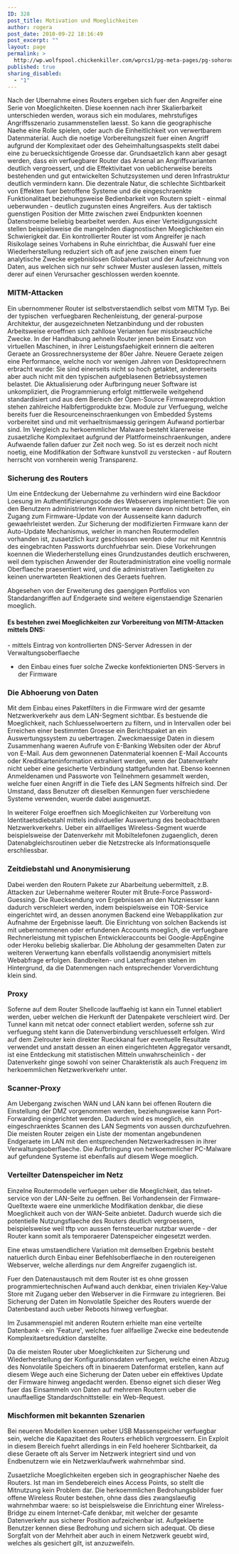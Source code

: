 ```yaml
---
ID: 328
post_title: Motivation und Moeglichkeiten
author: rogera
post_date: 2010-09-22 18:16:49
post_excerpt: ""
layout: page
permalink: >
  http://wp.wolfspool.chickenkiller.com/wprcs1/pg-meta-pages/pg-sohorouter/motivation-und-moeglichkeiten/
published: true
sharing_disabled:
  - "1"
---
```

Nach der Ubernahme eines Routers ergeben sich fuer den Angreifer eine Serie von Moeglichkeiten. Diese koennen nach ihrer Skalierbarkeit unterschieden werden, woraus sich ein modulares, mehrstufiges Angriffsszenario zusammenstellen laesst. So kann die geographische Naehe eine Rolle spielen, oder auch die Einheitlichkeit von verwertbarem Datenmaterial. Auch die noetige Vorbereitungszeit fuer einen Angriff aufgrund der Komplexitaet oder des Geheimhaltungsaspekts stellt dabei eine zu beruecksichtigende Groesse dar. Grundsaetzlich kann aber gesagt werden, dass ein verfuegbarer Router das Arsenal an Angriffsvarianten deutlich vergroessert, und die Effektivitaet von ueblicherweise bereits bestehenden und gut entwickelten Schutzsystemen und deren Infrastruktur deutlich vermindern kann. Die dezentrale Natur, die schlechte Sichtbarkeit von Effekten fuer betroffene Systeme und die eingeschraenkte Funktionalitaet beziehungsweise Bedienbarkeit von Routern spielt - einmal ueberwunden - deutlich zugunsten eines Angreifers. Aus der taktisch guenstigen Position der Mitte zwischen zwei Endpunkten koennen Datenstroeme beliebig bearbeitet werden. Aus einer Verteidigungssicht stellen beispielsweise die mangelnden diagnostischen Moeglichkeiten ein Schwierigkeit dar. Ein kontrollierter Router ist vom Angreifer je nach Risikolage seines Vorhabens in Ruhe einrichtbar, die Auswahl fuer eine Wiederherstellung reduziert sich oft auf jene zwischen einem fuer analytische Zwecke ergebnislosen Globalverlust und der Aufzeichnung von Daten, aus welchen sich nur sehr schwer Muster auslesen lassen, mittels derer auf einen Verursacher geschlossen werden koennte.
<h3>MITM-Attacken</h3>
Ein ubernommener Router ist selbstverstaendlich selbst vom MITM Typ. Bei der typischen  verfuegbaren Rechenleistung, der general-purpose Architektur, der ausgezeichneten Netzanbindung und der robusten Arbeitsweise eroeffnen sich zahllose Verianten fuer missbraeuchliche Zwecke. In der Handhabung aehneln Router jenen beim Einsatz von virtuellen Maschinen, in ihrer Leistungsfaehigkeit erinnern die aelteren Geraete an Grossrechnersysteme der 80er Jahre. Neuere Geraete zeigen eine Performance, welche noch vor wenigen Jahren von Desktoprechnern erbracht wurde: Sie sind einerseits nicht so hoch getaktet, andererseits aber auch nicht mit den typischen aufgeblasenen Betriebssystemen belastet. Die Aktualisierung oder Aufbringung neuer Software ist unkompliziert, die Programmierung erfolgt mittlerweile weitgehend standardisiert und aus dem Bereich der Open-Source Firmwareproduktion stehen zahlreiche Halbfertigprodukte bzw. Module zur Verfuegung, welche bereits fuer die Resourceneinschraenkungen von Embedded Systems vorbereitet sind und mit verhaeltnismaessig geringem Aufwand portierbar sind. Im Vergleich zu herkoemmlicher Malware besteht klarerweise zusaetzliche Komplexitaet aufgrund der Plattformeinschraenkungen, andere Aufwaende fallen dafuer zur Zeit noch weg. So ist es derzeit noch nicht noetig, eine Modifikation der Software kunstvoll zu verstecken - auf Routern herrscht von vornherein wenig Transparenz.
<h3>Sicherung des Routers</h3>
Um eine Entdeckung der Uebernahme zu verhindern wird eine Backdoor Loesung im Authentifizierungscode des Webservers implementiert: Die von den Benutzern administrierten Kennworte waeren davon nicht betroffen, ein Zugang zum Firmware-Update von der Aussenseite kann dadurch gewaehrleistet werden. Zur Sicherung der modifizierten Firmware kann der Auto-Update Mechanismus, welcher in manchen Routermodellen vorhanden ist, zusaetzlich kurz geschlossen werden oder nur mit Kenntnis des eingebrachten Passworts durchfuehrbar sein. Diese Vorkehrungen koennen die Wiederherstellung eines Grundzustandes deutlich erschweren, weil dem typischen Anwender der Routeradministration eine voellig normale Oberflaeche praesentiert wird, und die administrativen Taetigkeiten zu keinen unerwarteten Reaktionen des Geraets fuehren.

Abgesehen von der Erweiterung des gaengigen Portfolios von Standardangriffen auf Endgeraete sind weitere eigenstaendige Szenarien moeglich.
<h4>Es bestehen zwei Moeglichkeiten zur Vorbereitung von MITM-Attacken mittels DNS:</h4>
- mittels Eintrag von kontrollierten DNS-Server Adressen in der Verwaltungsoberflaeche

- den Einbau eines fuer solche Zwecke konfektionierten DNS-Servers in der Firmware
<h3>Die Abhoerung von Daten</h3>
Mit dem Einbau eines Paketfilters in die Firmware wird der gesamte Netzwerkverkehr aus dem LAN-Segment sichtbar. Es bestuende die Moeglichkeit, nach Schluesselwoertern zu filtern, und in Intervallen oder bei Erreichen einer bestimmten Groesse ein Berichtspaket an ein Auswertungssystem zu uebertragen. Zweckmaessige Daten in diesem Zusammenhang waeren Aufrufe von E-Banking Websiten oder der Abruf von E-Mail. Aus dem gewonnenen Datenmaterial koennen E-Mail Accounts oder Kreditkarteninformation extrahiert werden, wenn der Datenverkehr nicht ueber eine gesicherte Verbindung stattgefunden hat. Ebenso koennen Anmeldenamen und Passworte von Teilnehmern gesammelt werden, welche fuer einen Angriff in die Tiefe des LAN Segments hilfreich sind. Der Umstand, dass Benutzer oft dieselben Kennungen fuer verschiedene Systeme verwenden, wuerde dabei ausgenuetzt.

In weiterer Folge eroeffnen sich Moeglichkeiten zur Vorbereitung von Identitaetsdiebstahl mittels individueller Auswertung des beobachtbaren Netzwerkverkehrs. Ueber ein allfaelliges Wireless-Segment wuerde beispielsweise der Datenverkehr mit Mobiltelefonen zugaenglich, deren Datenabgleichsroutinen ueber die Netzstrecke als Informationsquelle erschliessbar.
<h3>Zeitdiebstahl und Anonymisierung</h3>
Dabei werden den Routern Pakete zur Abarbeitung uebermittelt, z.B. Attacken zur Uebernahme weiterer Router mit Brute-Force Password-Guessing. Die Ruecksendung von Ergebnissen an den Nutzniesser kann dadurch verschleiert werden, indem beispielsweise ein TOR-Service eingerichtet wird, an dessen anonymen Backend eine Webapplikation zur Aufnahme der Ergebnisse laeuft. Die Einrichtung von solchen Backends ist mit uebernommenen oder erfundenen Accounts moeglich, die verfuegbare Rechnerleistung mit typischen Entwickleraccounts bei Google-AppEngine oder Heroku beliebig skalierbar. Die Abholung der gesammelten Daten zur weiteren Verwertung kann ebenfalls vollstaendig anonymisiert mittels Webabfrage erfolgen. Bandbreiten- und Latenzfragen stehen im Hintergrund, da die Datenmengen nach entsprechender Vorverdichtung klein sind.
<h3>Proxy</h3>
Soferne auf dem Router Shellcode lauffaehig ist kann ein Tunnel etabliert werden, ueber welchen die Herkunft der Datenpakete verschleiert wird. Der Tunnel kann mit netcat oder connect etabliert werden, soferne ssh zur verfuegung steht kann die Datenverbindung verschluesselt erfolgen. Wird auf dem Zielrouter kein direkter Rueckkanal fuer eventuelle Resultate verwendet und anstatt dessen an einen eingerichteten Aggregator versandt, ist eine Entdeckung mit statistischen Mitteln unwahrscheinlich - der Datenverkehr ginge sowohl von seiner Charakteristik als auch Frequenz im herkoemmlichen Netzwerkverkehr unter.
<h3>Scanner-Proxy</h3>
Am Uebergang zwischen WAN und LAN kann bei offenen Routern die Einstellung der DMZ vorgenommen werden, beziehungsweise kann Port-Forwarding eingerichtet werden. Dadurch wird es moeglich, ein eingeschraenktes Scannen des LAN Segments von aussen durchzufuehren. Die meisten Router zeigen ein Liste der momentan angebundenen Endgeraete im LAN mit den entsprechenden Netzwerkadressen in ihrer Verwaltungsoberflaeche. Die Aufbringung von herkoemmlicher PC-Malware auf gefundene Systeme ist ebenfalls auf diesem Wege moeglich.
<h3>Verteilter Datenspeicher im Netz</h3>
Einzelne Routermodelle verfuegen ueber die Moeglichkeit, das telnet-service von der LAN-Seite zu oeffnen. Bei Vorhandensein der Firmware-Quelltexte waere eine unmerkliche Modifikation denkbar, die diese Moeglichkeit auch von der WAN-Seite anbietet. Dadurch wuerde sich die potentielle Nutzungsflaeche des Routers deutlich vergroessern, beispielsweise weil tftp von aussen fernsteuerbar nutzbar wuerde - der Router kann somit als temporaerer Datenspeicher eingesetzt werden.

Eine etwas umstaendlichere Variation mit demselben Ergebnis besteht natuerlich durch Einbau einer Befehlsoberflaeche in den routereigenen Webserver, welche allerdings nur dem Angreifer zugaenglich ist.

Fuer den Datenaustausch mit dem Router ist es ohne grossen programmiertechnischen Aufwand auch denkbar, einen trivialen Key-Value Store mit Zugang ueber den Webserver in die Firmware zu integrieren. Bei Sicherung der Daten im Nonvolatile Speicher des Routers wuerde der Datenbestand auch ueber Reboots hinweg verfuegbar.

Im Zusammenspiel mit anderen Routern erhielte man eine verteilte Datenbank - ein 'Feature', welches fuer allfaellige Zwecke eine bedeutende Komplexitaetsreduktion darstellte.

Da die meisten Router uber Moeglichkeiten zur Sicherung und Wiederherstellung der Konfigurationsdaten verfuegen, welche einen Abzug des Nonvolatile Speichers oft in binaerem Datenformat erstellen, kann auf diesem Wege auch eine Sicherung der Daten ueber ein effektives Update der Firmware hinweg angedacht werden. Ebenso eignet sich dieser Weg fuer das Einsammeln von Daten auf mehreren Routern ueber die unauffaellige Standardschnittstelle: ein Web-Request.
<h3>Mischformen mit bekannten Szenarien</h3>
Bei neueren Modellen koennen ueber USB Massenspeicher verfuegbar sein, welche die Kapazitaet des Routers erheblich vergroessern. Ein Exploit in diesem Bereich fuehrt allerdings in ein Feld hoeherer Sichtbarkeit, da diese Geraete oft als Server im Netzwerk integriert sind und von Endbenutzern wie ein Netzwerklaufwerk wahrnehmbar sind.

Zusaetzliche Moeglichkeiten ergeben sich in geographischer Naehe des Routers. Ist man im Sendebereich eines Access Points, so stellt die Mitnutzung kein Problem dar. Die herkoemmlichen Bedrohungsbilder fuer offene Wireless Router bestehen, ohne dass dies zwangslaeufig wahrnehmbar waere: so ist beispielsweise die Einrichtung einer Wireless-Bridge zu einem Internet-Cafe denkbar, mit welcher der gesamte Datenverkehr aus sicherer Position aufzeichenbar ist. Aufgeklaerte Benutzer kennen diese Bedrohung und sichern sich adequat. Ob diese Sorgfalt von der Mehrheit aber auch in einem Netzwerk geuebt wird, welches als gesichert gilt, ist anzuzweifeln.